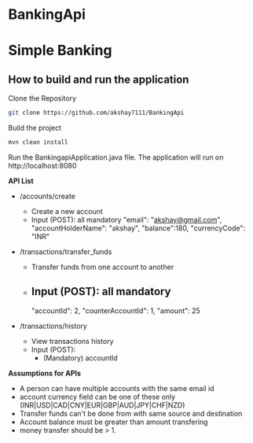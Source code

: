 # BankingApi
# Simple Banking

## How to build and run the application

Clone the Repository

```bash
git clone https://github.com/akshay7111/BankingApi
```
 

Build the project

```bash
mvn clean install
```

Run the BankingapiApplication.java file. The application will run on http://localhost:8080

**API List**

- /accounts/create
  - Create a new account
  - Input (POST): all mandatory
    "email": "akshay@gmail.com",
    "accountHolderName": "akshay",
    "balance":180, 
    "currencyCode": "INR"
    
- /transactions/transfer_funds 
  - Transfer funds from one account to another
  - Input (POST): all mandatory
    - 
    "accountId": 2,
    "counterAccountId": 1,
    "amount": 25

- /transactions/history
  - View transactions history
  - Input (POST):
      - (Mandatory) accountId

**Assumptions for APIs**
- A person can have multiple accounts with the same email id
- account currency field can be one of these only (INR|USD|CAD|CNY|EUR|GBP|AUD|JPY|CHF|NZD)
- Transfer funds can't be done from with same source and destination
- Account balance must be greater than amount transfering
- money transfer should be > 1.


